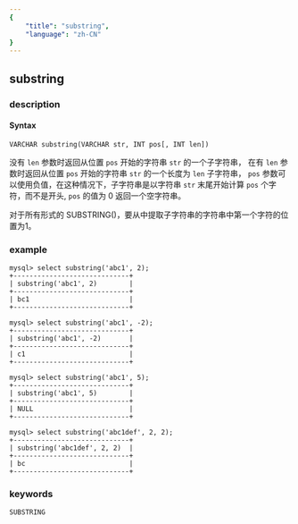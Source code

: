 ```yaml
---
{
    "title": "substring",
    "language": "zh-CN"
}
---
```


<!-- 
Licensed to the Apache Software Foundation (ASF) under one
or more contributor license agreements.  See the NOTICE file
distributed with this work for additional information
regarding copyright ownership.  The ASF licenses this file
to you under the Apache License, Version 2.0 (the
"License"); you may not use this file except in compliance
with the License.  You may obtain a copy of the License at

  http://www.apache.org/licenses/LICENSE-2.0

Unless required by applicable law or agreed to in writing,
software distributed under the License is distributed on an
"AS IS" BASIS, WITHOUT WARRANTIES OR CONDITIONS OF ANY
KIND, either express or implied.  See the License for the
specific language governing permissions and limitations
under the License.
-->

## substring
### description
#### Syntax

`VARCHAR substring(VARCHAR str, INT pos[, INT len])`

没有 `len` 参数时返回从位置 `pos` 开始的字符串 `str` 的一个子字符串，
在有 `len` 参数时返回从位置 `pos` 开始的字符串 `str` 的一个长度为 `len` 子字符串，
`pos` 参数可以使用负值，在这种情况下，子字符串是以字符串 `str` 末尾开始计算 `pos` 个字符，而不是开头,
`pos` 的值为 0 返回一个空字符串。

对于所有形式的 SUBSTRING()，要从中提取子字符串的字符串中第一个字符的位置为1。

### example

```
mysql> select substring('abc1', 2);
+-----------------------------+
| substring('abc1', 2)        |
+-----------------------------+
| bc1                         |
+-----------------------------+

mysql> select substring('abc1', -2);
+-----------------------------+
| substring('abc1', -2)       |
+-----------------------------+
| c1                          |
+-----------------------------+

mysql> select substring('abc1', 5);
+-----------------------------+
| substring('abc1', 5)        |
+-----------------------------+
| NULL                        |
+-----------------------------+

mysql> select substring('abc1def', 2, 2);
+-----------------------------+
| substring('abc1def', 2, 2)  |
+-----------------------------+
| bc                          |
+-----------------------------+
```
### keywords
    SUBSTRING
